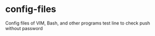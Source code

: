 config-files
============
Config files of VIM, Bash, and other programs
test line to check push without password

